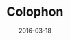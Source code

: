 ---
title: Colophon
description: Colophon for ryanwatters.io, including type systems and the site's visual style guide.
date: 2016-03-18
publishdate: 2016-03-18
updated: 2016-03-18
type: singletons
layout: colophon
fonts: ["Chaparral Pro","Futura PT","Roboto Mono"]
colors: ["#000000","#333333","#4d4d4d","#9a9a9a","#014A82","#b30000"]
fontinems: 8
categories: [publishing]
tags: [colophon,style]
---